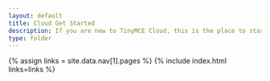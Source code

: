 ```yaml
---
layout: default
title: Cloud Get Started
description: If you are new to TinyMCE Cloud, this is the place to start.
type: folder
---
```


{% assign links = site.data.nav[1].pages %}
{% include index.html links=links %}
